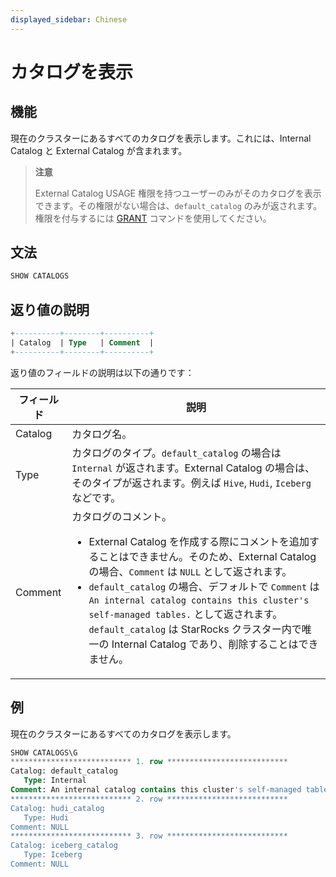 ```yaml
---
displayed_sidebar: Chinese
---
```


# カタログを表示

## 機能

現在のクラスターにあるすべてのカタログを表示します。これには、Internal Catalog と External Catalog が含まれます。

> **注意**
>
> External Catalog USAGE 権限を持つユーザーのみがそのカタログを表示できます。その権限がない場合は、`default_catalog` のみが返されます。権限を付与するには [GRANT](../account-management/GRANT.md) コマンドを使用してください。

## 文法

```SQL
SHOW CATALOGS
```

## 返り値の説明

```SQL
+----------+--------+----------+
| Catalog  | Type   | Comment  |
+----------+--------+----------+
```

返り値のフィールドの説明は以下の通りです：

| **フィールド** | **説明**                                                     |
| -------------- | ------------------------------------------------------------ |
| Catalog        | カタログ名。                                                 |
| Type           | カタログのタイプ。`default_catalog` の場合は `Internal` が返されます。External Catalog の場合は、そのタイプが返されます。例えば `Hive`, `Hudi`, `Iceberg` などです。 |
| Comment        | カタログのコメント。<ul><li>External Catalog を作成する際にコメントを追加することはできません。そのため、External Catalog の場合、`Comment` は `NULL` として返されます。</li><li>`default_catalog` の場合、デフォルトで `Comment` は `An internal catalog contains this cluster's self-managed tables.` として返されます。`default_catalog` は StarRocks クラスター内で唯一の Internal Catalog であり、削除することはできません。</li></ul> |

## 例

現在のクラスターにあるすべてのカタログを表示します。

```SQL
SHOW CATALOGS\G
*************************** 1. row ***************************
Catalog: default_catalog
   Type: Internal
Comment: An internal catalog contains this cluster's self-managed tables.
*************************** 2. row ***************************
Catalog: hudi_catalog
   Type: Hudi
Comment: NULL
*************************** 3. row ***************************
Catalog: iceberg_catalog
   Type: Iceberg
Comment: NULL
```
